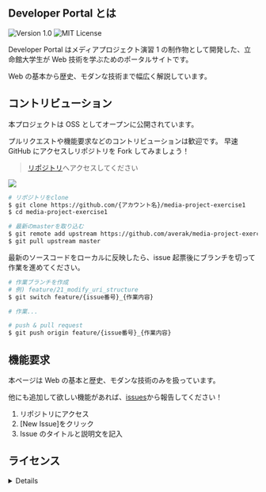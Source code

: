 ## Developer Portal とは

![Version 1.0](https://img.shields.io/badge/version-1.0-yellow.svg)
![MIT License](http://img.shields.io/badge/license-MIT-blue.svg?style=flat)

Developer Portal はメディアプロジェクト演習 1 の制作物として開発した、立命館大学生が Web 技術を学ぶためのポータルサイトです。

Web の基本から歴史、モダンな技術まで幅広く解説しています。

## コントリビューション

本プロジェクトは OSS としてオープンに公開されています。

プルリクエストや機能要求などのコントリビューションは歓迎です。
早速 GitHub にアクセスしリポジトリを Fork してみましょう！

> [リポジトリ](https://github.com/averak/media-project-exercise1)へアクセスしてください

![](https://docs.github.com/assets/images/help/repository/fork_button.jpg)

```bash
# リポジトリをclone
$ git clone https://github.com/{アカウント名}/media-project-exercise1
$ cd media-project-exercise1

# 最新のmasterを取り込む
$ git remote add upstream https://github.com/averak/media-project-exercise1
$ git pull upstream master
```

最新のソースコードをローカルに反映したら、issue 起票後にブランチを切って作業を進めてください。

```bash
# 作業ブランチを作成
# 例) feature/21_modify_uri_structure
$ git switch feature/{issue番号}_{作業内容}

# 作業...

# push & pull request
$ git push origin feature/{issue番号}_{作業内容}
```

## 機能要求

本ページは Web の基本と歴史、モダンな技術のみを扱っています。

他にも追加して欲しい機能があれば、[issues](https://github.com/averak/media-project-exercise1/issues)から報告してください！

1. リポジトリにアクセス
2. [New Issue]をクリック
3. Issue のタイトルと説明文を記入

## ライセンス

<details>

```txt
MIT License

Copyright (c) 2021 Averak

Permission is hereby granted, free of charge, to any person obtaining a copy
of this software and associated documentation files (the "Software"), to deal
in the Software without restriction, including without limitation the rights
to use, copy, modify, merge, publish, distribute, sublicense, and/or sell
copies of the Software, and to permit persons to whom the Software is
furnished to do so, subject to the following conditions:

The above copyright notice and this permission notice shall be included in all
copies or substantial portions of the Software.

THE SOFTWARE IS PROVIDED "AS IS", WITHOUT WARRANTY OF ANY KIND, EXPRESS OR
IMPLIED, INCLUDING BUT NOT LIMITED TO THE WARRANTIES OF MERCHANTABILITY,
FITNESS FOR A PARTICULAR PURPOSE AND NONINFRINGEMENT. IN NO EVENT SHALL THE
AUTHORS OR COPYRIGHT HOLDERS BE LIABLE FOR ANY CLAIM, DAMAGES OR OTHER
LIABILITY, WHETHER IN AN ACTION OF CONTRACT, TORT OR OTHERWISE, ARISING FROM,
OUT OF OR IN CONNECTION WITH THE SOFTWARE OR THE USE OR OTHER DEALINGS IN THE
SOFTWARE.
```

</details>
